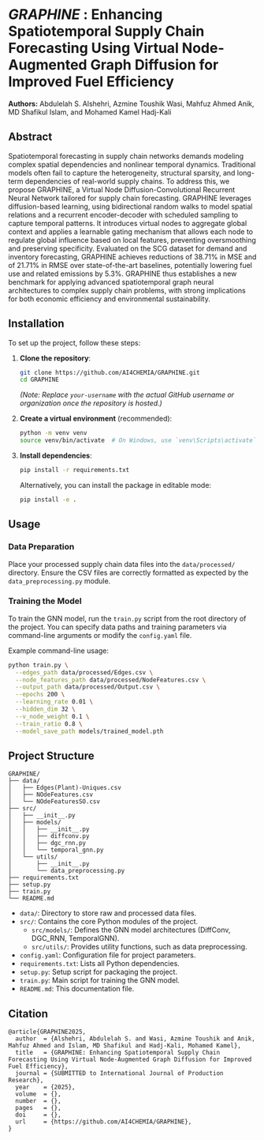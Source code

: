 # *GRAPHINE* : Enhancing Spatiotemporal Supply Chain Forecasting Using Virtual Node-Augmented Graph Diffusion for Improved Fuel Efficiency

**Authors:** Abdulelah S. Alshehri, Azmine Toushik Wasi, Mahfuz Ahmed Anik, MD Shafikul Islam, and Mohamed Kamel Hadj-Kali


## Abstract
Spatiotemporal forecasting in supply chain networks demands modeling complex spatial dependencies and nonlinear temporal dynamics. Traditional models often fail to capture the heterogeneity, structural sparsity, and long-term dependencies of real-world supply chains. To address this, we propose GRAPHINE, a Virtual Node Diffusion-Convolutional Recurrent Neural Network tailored for supply chain forecasting. GRAPHINE leverages diffusion-based learning, using bidirectional random walks to model spatial relations and a recurrent encoder-decoder with scheduled sampling to capture temporal patterns. It introduces virtual nodes to aggregate global context and applies a learnable gating mechanism that allows each node to regulate global influence based on local features, preventing oversmoothing and preserving specificity. Evaluated on the SCG dataset for demand and inventory forecasting, GRAPHINE achieves reductions of 38.71\% in MSE and of 21.71\% in RMSE over state-of-the-art baselines, potentially lowering fuel use and related emissions by 5.3\%.  GRAPHINE thus establishes a new benchmark for applying advanced spatiotemporal graph neural architectures to complex supply chain problems, with strong implications for both economic efficiency and environmental sustainability.

## Installation
To set up the project, follow these steps:

1. **Clone the repository**:
   ```bash
   git clone https://github.com/AI4CHEMIA/GRAPHINE.git
   cd GRAPHINE
   ```
   *(Note: Replace `your-username` with the actual GitHub username or organization once the repository is hosted.)*

2. **Create a virtual environment** (recommended):
   ```bash
   python -m venv venv
   source venv/bin/activate  # On Windows, use `venv\Scripts\activate`
   ```

3. **Install dependencies**:
   ```bash
   pip install -r requirements.txt
   ```

   Alternatively, you can install the package in editable mode:
   ```bash
   pip install -e .
   ```

## Usage

### Data Preparation
Place your processed supply chain data files into the `data/processed/` directory. Ensure the CSV files are correctly formatted as expected by the `data_preprocessing.py` module.

### Training the Model
To train the GNN model, run the `train.py` script from the root directory of the project. You can specify data paths and training parameters via command-line arguments or modify the `config.yaml` file.

Example command-line usage:
```bash
python train.py \
  --edges_path data/processed/Edges.csv \
  --node_features_path data/processed/NodeFeatures.csv \
  --output_path data/processed/Output.csv \
  --epochs 200 \
  --learning_rate 0.01 \
  --hidden_dim 32 \
  --v_node_weight 0.1 \
  --train_ratio 0.8 \
  --model_save_path models/trained_model.pth
```


## Project Structure
```
GRAPHINE/
├── data/
│   ├── Edges(Plant)-Uniques.csv
│   ├── NOdeFeatures.csv
│   └── NOdeFeaturesSO.csv
├── src/
│   ├── __init__.py
│   ├── models/
│   │   ├── __init__.py
│   │   ├── diffconv.py
│   │   ├── dgc_rnn.py
│   │   └── temporal_gnn.py
│   └── utils/
│       ├── __init__.py
│       └── data_preprocessing.py
├── requirements.txt
├── setup.py
├── train.py
└── README.md
```

- `data/`: Directory to store raw and processed data files.
- `src/`: Contains the core Python modules of the project.
  - `src/models/`: Defines the GNN model architectures (DiffConv, DGC_RNN, TemporalGNN).
  - `src/utils/`: Provides utility functions, such as data preprocessing.
- `config.yaml`: Configuration file for project parameters.
- `requirements.txt`: Lists all Python dependencies.
- `setup.py`: Setup script for packaging the project.
- `train.py`: Main script for training the GNN model.
- `README.md`: This documentation file.


## Citation
```
@article{GRAPHINE2025,
  author  = {Alshehri, Abdulelah S. and Wasi, Azmine Toushik and Anik, Mahfuz Ahmed and Islam, MD Shafikul and Hadj-Kali, Mohamed Kamel},
  title   = {GRAPHINE: Enhancing Spatiotemporal Supply Chain Forecasting Using Virtual Node-Augmented Graph Diffusion for Improved Fuel Efficiency},
  journal = {SUBMITTED to International Journal of Production Research},
  year    = {2025},
  volume  = {},
  number  = {},
  pages   = {},
  doi     = {},
  url     = {https://github.com/AI4CHEMIA/GRAPHINE},
}

```

